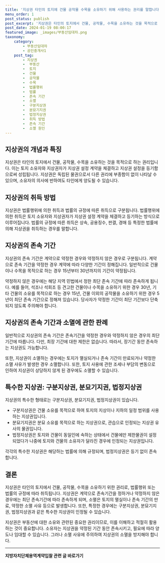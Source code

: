 ```yaml
---
title: '지상권 타인의 토지에 건물 공작물 수목을 소유하기 위해 사용하는 권리를 말합니다 이 글에서는 지상권의 개념 특징 취득 방법 및 존속 기간 그리고 소멸 원인에 대해 알아보겠습니다 또한 특수한 지상권인 구분지상권과 분묘기지권 법정지상권에 대해서도 살펴보겠습니다'
menu_order: 1
post_status: publish
post_excerpt: '지상권은 타인의 토지에서 건물, 공작물, 수목을 소유하는 것을 목적으로 하는 권리입니다. 이는 토지 소유자와 지상권자가 지상권 설정 계약을 체결하고 지상권 설정을 등기함으로써 성립됩니다. 지상권은 독립된 물권으로서 다른 권리에 부종함이 없이 나타날 수 있으며, 소유자의 의사에 반하여도 타인에게 양도될 수 있습니다.'
post_date: 2024-01-19 08:00:17
featured_image: _images/부동산임대차.png
taxonomy:
    category:
        - 부동산임대차
        - 공인중개사1
    post_tag:
        - 지상권
        -  부동산
        -  토지
        -  건물
        -  공작물
        -  수목
        -  법률행위
        -  법률
        -  존속 기간
        -  소멸
        -  구분지상권
        -  분묘기지권
        -  법정지상권
        -  취득 방법
        -  존속 기간
        -  소멸 원인
---
```



## 지상권의 개념과 특징

지상권은 타인의 토지에서 건물, 공작물, 수목을 소유하는 것을 목적으로 하는 권리입니다. 이는 토지 소유자와 지상권자가 지상권 설정 계약을 체결하고 지상권 설정을 등기함으로써 성립됩니다. 지상권은 독립된 물권으로서 다른 권리에 부종함이 없이 나타날 수 있으며, 소유자의 의사에 반하여도 타인에게 양도될 수 있습니다.

## 지상권의 취득 방법

지상권은 법률행위에 의한 취득과 법률의 규정에 따른 취득으로 구분됩니다. 법률행위에 의한 취득은 토지 소유자와 지상권자가 지상권 설정 계약을 체결하고 등기하는 방식으로 이루어집니다. 법률의 규정에 따른 취득은 상속, 공용징수, 판결, 경매 등 특정한 법률에 의해 지상권을 취득하는 경우를 말합니다.

## 지상권의 존속 기간

지상권의 존속 기간은 계약으로 약정한 경우와 약정하지 않은 경우로 구분됩니다. 계약으로 존속 기간을 약정한 경우 계약에 따라 다양한 기간이 정해집니다. 일반적으로 건물이나 수목을 목적으로 하는 경우 15년부터 30년까지의 기간이 약정됩니다.

약정하지 않은 경우에는 해당 지역 민법에서 정한 최단 존속 기간에 따라 존속하게 됩니다. 예를 들어, 석조나 석회조 등 견고한 건물이나 수목을 소유하기 위한 경우 30년, 기타 건물의 소유를 목적으로 하는 경우 15년, 건물 이외의 공작물을 소유하기 위한 경우 5년이 최단 존속 기간으로 정해져 있습니다. 당사자가 약정한 기간이 최단 기간보다 단축되지 않도록 주의해야 합니다.

## 지상권의 존속 기간과 소멸에 관한 판례

일반적으로 지상권의 존속 기간은 존속기간을 약정한 경우와 약정하지 않은 경우의 최단기간에 따릅니다. 다만, 최장 기간에 대한 제한은 없습니다. 따라서, 장기간 동안 존속하는 지상권도 가능합니다.

또한, 지상권이 소멸하는 경우에는 토지가 멸실되거나 존속 기간이 만료되거나 약정한 소멸 사유가 발생한 경우 소멸합니다. 또한, 토지 사용에 관한 조세나 부담의 변동으로 인하여 지상권이 상당하지 않게 된 경우에도 소멸할 수 있습니다.

## 특수한 지상권: 구분지상권, 분묘기지권, 법정지상권

지상권의 특수한 형태로는 구분지상권, 분묘기지권, 법정지상권이 있습니다.

- 구분지상권은 건물 소유를 목적으로 하여 토지의 지상이나 지하의 일정 범위를 사용하는 지상권입니다.
- 분묘기지권은 분묘 소유를 목적으로 하는 지상권으로, 관습으로 인정되는 지상권 유사의 물권입니다.
- 법정지상권은 토지와 건물이 동일인에 속하는 상태에서 건물에만 제한물권이 설정되었다가 나중에 토지와 건물의 소유자가 달라진 경우에 인정되는 지상권입니다.

각각의 특수한 지상권은 해당하는 법률에 의해 규정되며, 법정지상권은 등기 없이 존속합니다.

## 결론

지상권은 타인의 토지에서 건물, 공작물, 수목을 소유하기 위한 권리로, 법률행위 또는 법률의 규정에 따라 취득됩니다. 지상권은 계약으로 존속기간을 정하거나 약정하지 않은 경우에는 최단 존속기간에 따라 존속하게 되며, 소멸은 토지의 멸실이나 존속 기간의 만료, 약정한 소멸 사유 등으로 발생합니다. 또한, 특정한 경우에는 구분지상권, 분묘기지권, 법정지상권과 같은 특수한 지상권이 인정될 수 있습니다.

지상권은 부동산에 대한 소유와 관련된 중요한 권리이므로, 이를 이해하고 적절히 활용하는 것이 중요합니다. 소유자는 지상권을 약정된 기간 동안 존속시키고, 필요에 따라 양도나 임대할 수 있습니다. 그러나 소멸 사유에 주의하여 지상권의 소멸을 방지해야 합니다.
<!-- wp:separator -->
<hr class="wp-block-separator has-alpha-channel-opacity"/>
<!-- /wp:separator -->

<!-- wp:group {"backgroundColor":"base","layout":{"type":"constrained"}} -->
<div class="wp-block-group has-base-background-color has-background"><!-- wp:paragraph {"align":"center","fontSize":"medium"} -->
<p class="has-text-align-center has-large-font-size"><strong>지방자치단체용역계약입찰 관련 글 바로가기</strong></p>
<!-- /wp:paragraph -->


<!-- wp:latest-posts
{"categories":[{"id":7150,"count":19,"description":"","link":"https://uknowlaw.com/category/%ec%a7%80%eb%b0%a9%ec%9e%90%ec%b9%98%eb%8b%a8%ec%b2%b4%ec%9a%a9%ec%97%ad%ea%b3%84%ec%95%bd%ec%9e%85%ec%b0%b0/","name":"지방자치단체용역계약입찰","slug":"지방자치단체용역계약입찰","taxonomy":"category","parent":0,"meta":[],"_links":{"self":[{"href":"https://uknowlaw.com/wp-json/wp/v2/categories/7150"}],"collection":[{"href":"https://uknowlaw.com/wp-json/wp/v2/categories"}],"about":[{"href":"https://uknowlaw.com/wp-json/wp/v2/taxonomies/category"}],"wp:post_type":[{"href":"https://uknowlaw.com/wp-json/wp/v2/posts?categories=7150"}],"curies":[{"name":"wp","href":"https://api.w.org/{rel}","templated":true}]}}],"postsToShow":100,"excerptLength":28,"postLayout":"grid","columns":2,"featuredImageAlign":"left","featuredImageSizeSlug":"large","fontSize":"small"} /--></div>
<!-- /wp:group -->
